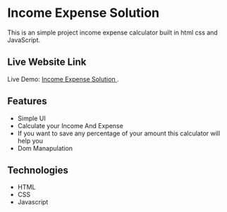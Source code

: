 # Income Expense Solution

This is an simple project income expense calculator built in html css and JavaScript.


## Live Website Link
Live Demo: [Income Expense Solution ](https://income-expense-solution.netlify.app/).
## Features

- Simple UI
- Calculate your Income And Expense 
- If you want to save any percentage of your amount this calculator will help you
- Dom Manapulation

## Technologies
- HTML 
- CSS
- Javascript
